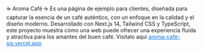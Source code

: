 
☕️ Aroma Café ☕️ Es una página de ejemplo para clientes, diseñada para capturar la esencia de un café auténtico, con un enfoque en la calidad y el diseño moderno. Desarrollado con Next.js 14, Tailwind CSS y TypeScript, este proyecto muestra cómo una web puede ofrecer una experiencia fluida y atractiva para los amantes del buen café.
Visitalo aqui 
<a href="" style="color: #0073e6;">aroma-cafe-six.vercel.app</a>
